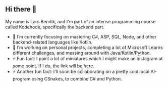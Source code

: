 ## Hi there 👋
My name is Lars Bendik, and I'm part of an intense programming course called Kodehode, specifically the backend part.

- 🌱 I’m currently focusing on mastering C#, ASP, SQL, Node, and other backend-related languages like Kotlin.
- 🔭 I’m working on personal projects, completing a lot of Microsoft Learns different challenges, and messing around with Java/Kotlin/Python.
- ⚡ Fun fact: I paint a lot of miniatures which I might make an instagram at some point. If I do, the link will be here.
- ⚡ Another fun fact: I'll soon be collaborating on a pretty cool local AI-program using CSnakes, to combine C# and Python.
<!--
**LarsBBRam/LarsBBRam** is a ✨ _special_ ✨ repository because its `README.md` (this file) appears on your GitHub profile.

Here are some ideas to get you started:

- 🔭 I’m currently working on ...
- 🌱 I’m currently learning ...
- 👯 I’m looking to collaborate on ...
- 🤔 I’m looking for help with ...
- 💬 Ask me about ...
- 📫 How to reach me: ...
- 😄 Pronouns: ...
- ⚡ Fun fact: ...
-->
